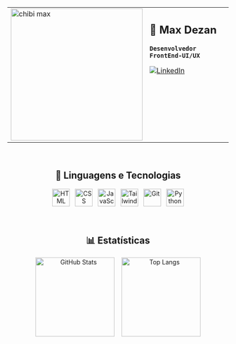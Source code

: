 <table>
  <tr>
    <td width="300px" align="left">
      <a href="https://picrew.me/en/image_maker/2548086">
        <img 
          alt="chibi max" 
          title="Créditos picrew" 
          src="assets/picrewmax2.png"
          width="300px"
        />
      </a>
    </td>
    <td align="left" valign="top">
      
## 🎨 Max Dezan

**`Desenvolvedor FrontEnd-UI/UX`**

[![LinkedIn](https://img.shields.io/badge/-LinkedIn-blue?style=flat-square&logo=Linkedin&logoColor=white)](https://www.linkedin.com/in/maxdezan/)

  </td>
  </tr>
</table>

<br/>

<h2 align="center">🤖 Linguagens e Tecnologias</h2>

<p align="center">
  <img alt="HTML" title="HTML" width="40px" src="https://cdn.jsdelivr.net/gh/devicons/devicon@latest/icons/html5/html5-original.svg" />
  &nbsp;
  <img alt="CSS" title="CSS" width="40px" src="https://cdn.jsdelivr.net/gh/devicons/devicon@latest/icons/css3/css3-original.svg" />
  &nbsp;
  <img alt="JavaScript" title="JavaScript" width="40px" src="https://cdn.jsdelivr.net/gh/devicons/devicon@latest/icons/javascript/javascript-original.svg" />
  &nbsp;
  <img alt="Tailwind" title="Tailwind" width="40px" src="https://cdn.jsdelivr.net/gh/devicons/devicon@latest/icons/tailwindcss/tailwindcss-original.svg" />
  &nbsp;
  <img alt="Git" title="Git" width="40px" src="https://cdn.jsdelivr.net/gh/devicons/devicon@latest/icons/git/git-original.svg" />
  &nbsp;
  <img alt="Python" title="Python" width="40px" src="https://cdn.jsdelivr.net/gh/devicons/devicon@latest/icons/python/python-original.svg" />
</p>

<br/>

<h2 align="center">📊 Estatísticas</h2>

<p align="center">
  <img 
    alt="GitHub Stats" 
    height="180" 
    src="https://github-readme-stats.vercel.app/api?username=MaxDezan&show_icons=true&theme=tokyonight&include_all_commits=true&local=pt-br"
  />
  &nbsp;&nbsp;
  <img 
    alt="Top Langs" 
    height="180" 
    src="https://github-readme-stats.vercel.app/api/top-langs/?username=MaxDezan&theme=tokyonight&layout=compact&custom_title=Tecnologias&langs_count=9"
  />
</p>

